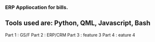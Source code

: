 ### ERP Appliocation for bills.
## Tools used are: Python, QML, Javascript, Bash

Part 1 : GS/F
Part 2 : ERP/CRM
Part 3 : feature 3
Part 4 : eature 4
